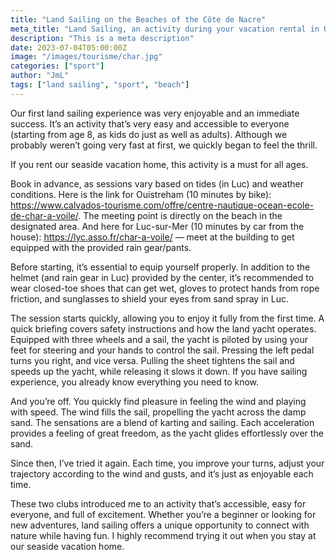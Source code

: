 ```yaml
---
title: "Land Sailing on the Beaches of the Côte de Nacre"
meta_title: "Land Sailing, an activity during your vacation rental in Ouistreham"
description: "This is a meta description"
date: 2023-07-04T05:00:00Z
image: "/images/tourisme/char.jpg"
categories: ["sport"]
author: "JmL"
tags: ["land sailing", "sport", "beach"]
---
```


Our first land sailing experience was very enjoyable and an immediate success. It’s an activity that’s very easy and accessible to everyone (starting from age 8, as kids do just as well as adults). Although we probably weren’t going very fast at first, we quickly began to feel the thrill.

If you rent our seaside vacation home, this activity is a must for all ages.

Book in advance, as sessions vary based on tides (in Luc) and weather conditions. Here is the link for Ouistreham (10 minutes by bike): https://www.calvados-tourisme.com/offre/centre-nautique-ocean-ecole-de-char-a-voile/. The meeting point is directly on the beach in the designated area.
And here for Luc-sur-Mer (10 minutes by car from the house): https://lyc.asso.fr/char-a-voile/ — meet at the building to get equipped with the provided rain gear/pants.

Before starting, it’s essential to equip yourself properly. In addition to the helmet (and rain gear in Luc) provided by the center, it’s recommended to wear closed-toe shoes that can get wet, gloves to protect hands from rope friction, and sunglasses to shield your eyes from sand spray in Luc.

The session starts quickly, allowing you to enjoy it fully from the first time. A quick briefing covers safety instructions and how the land yacht operates. Equipped with three wheels and a sail, the yacht is piloted by using your feet for steering and your hands to control the sail. Pressing the left pedal turns you right, and vice versa. Pulling the sheet tightens the sail and speeds up the yacht, while releasing it slows it down. If you have sailing experience, you already know everything you need to know.

And you’re off. You quickly find pleasure in feeling the wind and playing with speed. The wind fills the sail, propelling the yacht across the damp sand. The sensations are a blend of karting and sailing. Each acceleration provides a feeling of great freedom, as the yacht glides effortlessly over the sand.

Since then, I’ve tried it again. Each time, you improve your turns, adjust your trajectory according to the wind and gusts, and it’s just as enjoyable each time.

These two clubs introduced me to an activity that’s accessible, easy for everyone, and full of excitement. Whether you’re a beginner or looking for new adventures, land sailing offers a unique opportunity to connect with nature while having fun. I highly recommend trying it out when you stay at our seaside vacation home.
